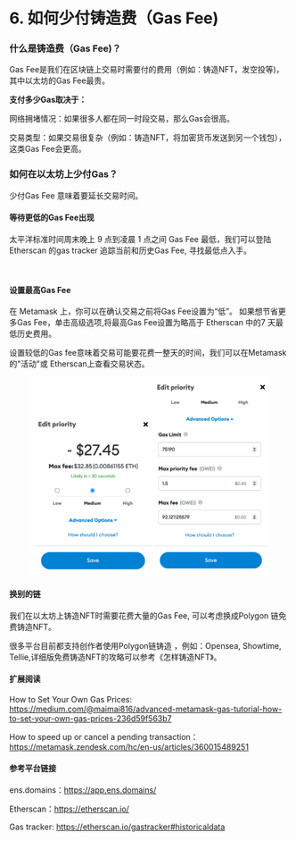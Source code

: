 # 6. 如何少付铸造费（Gas Fee)

### 什么是铸造费（Gas Fee)？

Gas Fee是我们在区块链上交易时需要付的费用（例如：铸造NFT，发空投等)，其中以太坊的Gas Fee最贵。

**支付多少Gas取决于：**

网络拥堵情况：如果很多人都在同一时段交易，那么Gas会很高。

交易类型：如果交易很复杂（例如：铸造NFT，将加密货币发送到另一个钱包），这类Gas Fee会更高。

### 如何在以太坊上少付Gas？

少付Gas Fee 意味着要延长交易时间。

#### 等待更低的Gas Fee出现

太平洋标准时间周末晚上 9 点到凌晨 1 点之间 Gas Fee 最低，我们可以登陆Etherscan 的gas tracker 追踪当前和历史Gas Fee, 寻找最低点入手。

<figure><img src="images/Etherscan的gas_tracker.png" alt=""><figcaption></figcaption></figure>

#### 设置最高Gas Fee

在 Metamask 上，你可以在确认交易之前将Gas Fee设置为“低”。 如果想节省更多Gas Fee，单击高级选项,将最高Gas Fee设置为略高于 Etherscan 中的7 天最低历史费用。

设置较低的Gas fee意味着交易可能要花费一整天的时间，我们可以在Metamask的"活动"或 Etherscan上查看交易状态。

<figure><img src="images/设置最高Gas.png" alt=""><figcaption></figcaption></figure>

#### 换别的链

我们在以太坊上铸造NFT时需要花费大量的Gas Fee, 可以考虑换成Polygon 链免费铸造NFT。

很多平台目前都支持创作者使用Polygon链铸造 ，例如：Opensea, Showtime, Tellie,详细版免费铸造NFT的攻略可以参考《怎样铸造NFT》。

#### 扩展阅读

How to Set Your Own Gas Prices: https://medium.com/@maimai816/advanced-metamask-gas-tutorial-how-to-set-your-own-gas-prices-236d59f563b7

How to speed up or cancel a pending transaction：https://metamask.zendesk.com/hc/en-us/articles/360015489251

#### 参考平台链接

ens.domains：https://app.ens.domains/

Etherscan：https://etherscan.io/

Gas tracker: https://etherscan.io/gastracker#historicaldata
